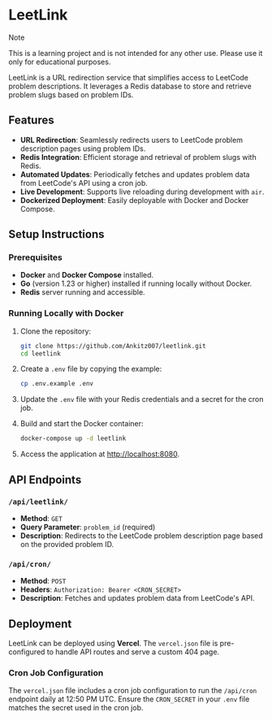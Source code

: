 # LeetLink

> [!NOTE]  
> This is a learning project and is not intended for any other use. Please use it only for educational purposes.

LeetLink is a URL redirection service that simplifies access to LeetCode problem descriptions. It leverages a Redis database to store and retrieve problem slugs based on problem IDs.

## Features

- **URL Redirection**: Seamlessly redirects users to LeetCode problem description pages using problem IDs.
- **Redis Integration**: Efficient storage and retrieval of problem slugs with Redis.
- **Automated Updates**: Periodically fetches and updates problem data from LeetCode's API using a cron job.
- **Live Development**: Supports live reloading during development with `air`.
- **Dockerized Deployment**: Easily deployable with Docker and Docker Compose.

## Setup Instructions

### Prerequisites

- **Docker** and **Docker Compose** installed.
- **Go** (version 1.23 or higher) installed if running locally without Docker.
- **Redis** server running and accessible.

### Running Locally with Docker

1. Clone the repository:

    ```bash
    git clone https://github.com/Ankitz007/leetlink.git
    cd leetlink
    ```

2. Create a `.env` file by copying the example:

    ```bash
    cp .env.example .env
    ```

3. Update the `.env` file with your Redis credentials and a secret for the cron job.

4. Build and start the Docker container:

    ```bash
    docker-compose up -d leetlink
    ```

5. Access the application at [http://localhost:8080](http://localhost:8080).

## API Endpoints

### `/api/leetlink/`

- **Method**: `GET`
- **Query Parameter**: `problem_id` (required)
- **Description**: Redirects to the LeetCode problem description page based on the provided problem ID.

### `/api/cron/`

- **Method**: `POST`
- **Headers**: `Authorization: Bearer <CRON_SECRET>`
- **Description**: Fetches and updates problem data from LeetCode's API.

## Deployment

LeetLink can be deployed using **Vercel**. The `vercel.json` file is pre-configured to handle API routes and serve a custom 404 page.

### Cron Job Configuration

The `vercel.json` file includes a cron job configuration to run the `/api/cron` endpoint daily at 12:50 PM UTC. Ensure the `CRON_SECRET` in your `.env` file matches the secret used in the cron job.
